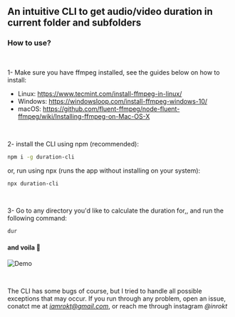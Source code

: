 ## An intuitive CLI to get audio/video duration in current folder and subfolders

### How to use?

<br>

1- Make sure you have ffmpeg installed, see the guides below on how to install:

- Linux: https://www.tecmint.com/install-ffmpeg-in-linux/
- Windows: https://windowsloop.com/install-ffmpeg-windows-10/
- macOS: https://github.com/fluent-ffmpeg/node-fluent-ffmpeg/wiki/Installing-ffmpeg-on-Mac-OS-X

<br>

2- install the CLI using npm (recommended):

```sh
npm i -g duration-cli
```

or, run using npx (runs the app without installing on your system):

```sh
npx duration-cli
```

<br>

3- Go to any directory you'd like to calculate the duration for,, and run the following command:

```sh
dur
```

#### and voila 🚀


![Demo](https://i.imgur.com/9rIwac8.gif)

<br>

The CLI has some bugs of course, but I tried to handle all possible exceptions that may occur. If you run through any problem, open an issue, conatct me at <i>iamrokt@gmail.com</i>, or reach me through instagram <i>@inrokt</i>